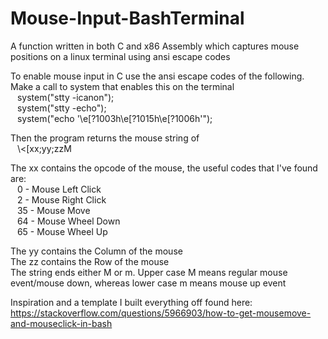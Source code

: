 # Mouse-Input-BashTerminal
A function written in both C and x86 Assembly which captures mouse positions on a linux terminal using ansi escape codes

To enable mouse input in C use the ansi escape codes of the following. Make a call to system that enables this on the terminal<br>
&ensp;  system("stty -icanon"); <br>
&ensp;  system("stty -echo"); <br>
&ensp;  system("echo '\e[?1003h\e[?1015h\e[?1006h'"); <br>
  
Then the program returns the mouse string of <br>
&ensp;  \\<[xx;yy;zzM <br>

The xx contains the opcode of the mouse, the useful codes that I've found are: <br>
&ensp;  0 - Mouse Left Click <br>
&ensp;  2 - Mouse Right Click <br>
&ensp;  35 - Mouse Move <br>
&ensp;  64 - Mouse Wheel Down <br>
&ensp;  65 - Mouse Wheel Up <br>

The yy contains the Column of the mouse <br>
The zz contains the Row of the mouse <br>
The string ends either M or m. Upper case M means regular mouse event/mouse down, whereas lower case m means mouse up event

Inspiration and a template I built everything off found here: https://stackoverflow.com/questions/5966903/how-to-get-mousemove-and-mouseclick-in-bash
